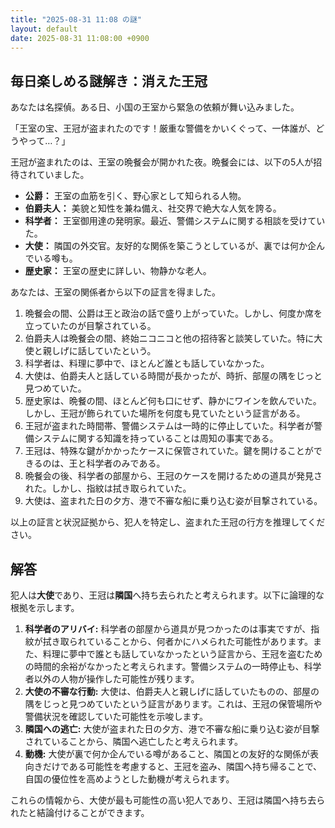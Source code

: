 ```yaml
---
title: "2025-08-31 11:08 の謎"
layout: default
date: 2025-08-31 11:08:00 +0900
---
```

## 毎日楽しめる謎解き：消えた王冠

あなたは名探偵。ある日、小国の王室から緊急の依頼が舞い込みました。

「王室の宝、王冠が盗まれたのです！厳重な警備をかいくぐって、一体誰が、どうやって…？」

王冠が盗まれたのは、王室の晩餐会が開かれた夜。晩餐会には、以下の5人が招待されていました。

*   **公爵：** 王室の血筋を引く、野心家として知られる人物。
*   **伯爵夫人：** 美貌と知性を兼ね備え、社交界で絶大な人気を誇る。
*   **科学者：** 王室御用達の発明家。最近、警備システムに関する相談を受けていた。
*   **大使：** 隣国の外交官。友好的な関係を築こうとしているが、裏では何か企んでいる噂も。
*   **歴史家：** 王室の歴史に詳しい、物静かな老人。

あなたは、王室の関係者から以下の証言を得ました。

1.  晩餐会の間、公爵は王と政治の話で盛り上がっていた。しかし、何度か席を立っていたのが目撃されている。
2.  伯爵夫人は晩餐会の間、終始ニコニコと他の招待客と談笑していた。特に大使と親しげに話していたという。
3.  科学者は、料理に夢中で、ほとんど誰とも話していなかった。
4.  大使は、伯爵夫人と話している時間が長かったが、時折、部屋の隅をじっと見つめていた。
5.  歴史家は、晩餐の間、ほとんど何も口にせず、静かにワインを飲んでいた。しかし、王冠が飾られていた場所を何度も見ていたという証言がある。
6.  王冠が盗まれた時間帯、警備システムは一時的に停止していた。科学者が警備システムに関する知識を持っていることは周知の事実である。
7.  王冠は、特殊な鍵がかかったケースに保管されていた。鍵を開けることができるのは、王と科学者のみである。
8.  晩餐会の後、科学者の部屋から、王冠のケースを開けるための道具が発見された。しかし、指紋は拭き取られていた。
9.  大使は、盗まれた日の夕方、港で不審な船に乗り込む姿が目撃されている。

以上の証言と状況証拠から、犯人を特定し、盗まれた王冠の行方を推理してください。

## 解答

犯人は**大使**であり、王冠は**隣国**へ持ち去られたと考えられます。以下に論理的な根拠を示します。

1.  **科学者のアリバイ:** 科学者の部屋から道具が見つかったのは事実ですが、指紋が拭き取られていることから、何者かにハメられた可能性があります。また、料理に夢中で誰とも話していなかったという証言から、王冠を盗むための時間的余裕がなかったと考えられます。警備システムの一時停止も、科学者以外の人物が操作した可能性が残ります。
2.  **大使の不審な行動:** 大使は、伯爵夫人と親しげに話していたものの、部屋の隅をじっと見つめていたという証言があります。これは、王冠の保管場所や警備状況を確認していた可能性を示唆します。
3.  **隣国への逃亡:** 大使が盗まれた日の夕方、港で不審な船に乗り込む姿が目撃されていることから、隣国へ逃亡したと考えられます。
4.  **動機:** 大使が裏で何か企んでいる噂があること、隣国との友好的な関係が表向きだけである可能性を考慮すると、王冠を盗み、隣国へ持ち帰ることで、自国の優位性を高めようとした動機が考えられます。

これらの情報から、大使が最も可能性の高い犯人であり、王冠は隣国へ持ち去られたと結論付けることができます。
